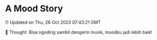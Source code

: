 # A Mood Story

⏰ Updated on Thu, 26 Oct 2023 07:43:21 GMT

💭 Thought: Bisa ngoding sambil dengerin musik, moodku jadi lebih baik!

